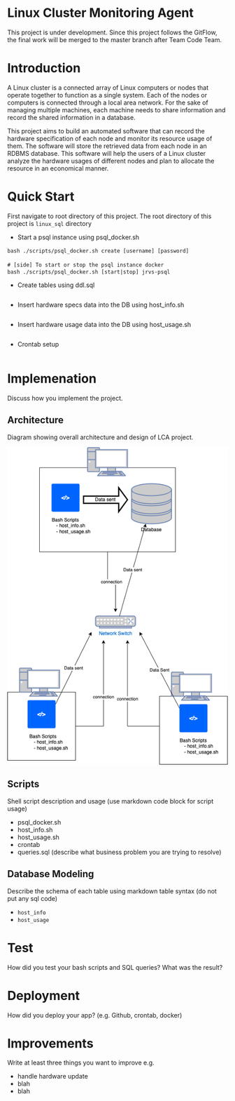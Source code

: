 # Linux Cluster Monitoring Agent
This project is under development. Since this project follows the GitFlow, the final work will be merged to the master branch after Team Code Team.

# Introduction
A Linux cluster is a connected array of Linux computers or nodes that operate together to function as a single system. Each of the nodes or computers is connected through a local area network. For the sake of managing multiple machines, each machine needs to share information and record the shared information in a database.

This project aims to build an automated software that can record the hardware specification of each node and monitor its resource usage of them. The software will store the retrieved data from each node in an RDBMS database. This software will help the users of a Linux cluster analyze the hardware usages of different nodes and plan to allocate the resource in an economical manner. 


# Quick Start
First navigate to root directory of this project. The root directory of this project is `linux_sql` directory

- Start a psql instance using psql_docker.sh

```
bash ./scripts/psql_docker.sh create [username] [password]

# [side] To start or stop the psql instance docker
bash ./scripts/psql_docker.sh [start|stop] jrvs-psql 
``` 

- Create tables using ddl.sql
```

```

- Insert hardware specs data into the DB using host_info.sh
```

```

- Insert hardware usage data into the DB using host_usage.sh
```

```

- Crontab setup
```

```

# Implemenation
Discuss how you implement the project.

## Architecture
Diagram showing overall architecture and design of LCA project.
<p align="center">
    <img  src="./assets/architecture_diagram.png" alt="">
</p>


## Scripts
Shell script description and usage (use markdown code block for script usage)
- psql_docker.sh
- host_info.sh
- host_usage.sh
- crontab
- queries.sql (describe what business problem you are trying to resolve)

## Database Modeling
Describe the schema of each table using markdown table syntax (do not put any sql code)
- `host_info`
- `host_usage`

# Test
How did you test your bash scripts and SQL queries? What was the result?

# Deployment
How did you deploy your app? (e.g. Github, crontab, docker)

# Improvements
Write at least three things you want to improve 
e.g. 
- handle hardware update 
- blah
- blah
